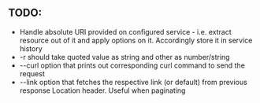 TODO:
-----

* Handle absolute URI provided on configured service -
  i.e. extract resource out of it and apply options on it. Accordingly store it in service history
* -r should take quoted value as string and other as number/string
* --curl option that prints out corresponding curl command to send the request
* --link option that fetches the respective link (or default) from previous response Location header.
Useful when paginating
